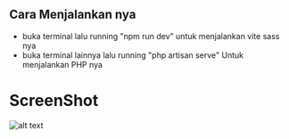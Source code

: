 
## Cara Menjalankan nya 

- buka terminal lalu running "npm run dev" untuk menjalankan vite sass nya
- buka terminal lainnya lalu running "php artisan serve" Untuk menjalankan PHP nya

# ScreenShot

![alt text](?raw=true)


